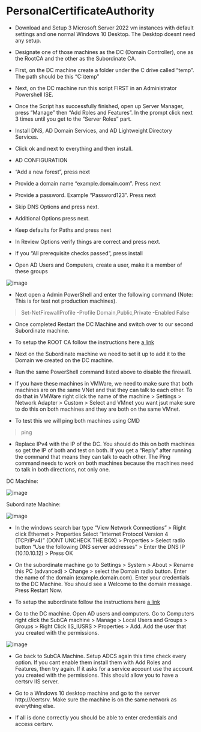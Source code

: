 # PersonalCertificateAuthority

- Download and Setup 3 Microsoft Server 2022 vm instances with default settings and one normal Windows 10 Desktop. The Desktop doesnt need any setup.

- Designate one of those machines as the DC (Domain Controller), one as the RootCA and the other as the Subordinate CA.

- First, on the DC machine create a folder under the C drive called “temp”. The path should be this “C:\temp”

- Next, on the DC machine run this script FIRST in an Administrator Powershell ISE.



- Once the Script has successfully finished, open up Server Manager, press “Manage” then “Add Roles and Features”. In the prompt click next 3 times until you get to the “Server Roles” part.

- Install DNS, AD Domain Services, and AD Lightweight Directory Services.

- Click ok and next to everything and then install.

- AD CONFIGURATION

- “Add a new forest”, press next

- Provide a domain name “example.domain.com”. Press next

- Provide a password. Example “Password123”. Press next

- Skip DNS Options and press next.

- Additional Options press next.

- Keep defaults for Paths and press next

- In Review Options verify things are correct and press next.

- If you “All prerequisite checks passed”, press install

- Open AD Users and Computers, create a user, make it a member of these groups

![image](https://github.com/Chris-Patrick/PersonalCertificateAuthority/assets/88513662/52abe0f0-ba28-484d-a03d-b49ed08ba311)

- Next open a Admin PowerShell and enter the following command (Note: This is for test not production machines).

> Set-NetFirewallProfile -Profile Domain,Public,Private -Enabled False

- Once completed Restart the DC Machine and switch over to our second Subordinate machine.

- To setup the ROOT CA follow the instructions here
[a link](https://vmlabblog.com/2019/09/setup-server-2019-enterprise-ca-2-5-offline-root-ca/)

- Next on the Subordinate machine we need to set it up to add it to the Domain we created on the DC machine.

- Run the same PowerShell command listed above to disable the firewall. 

- If you have these machines in VMWare, we need to make sure that both machines are on the same VNet and that they can talk to each other. To do that in VMWare right click the name of the machine > Settings > Network Adapter > Custom > Select and VMnet you want jsut make sure to do this on both machines and they are both on the same VMnet. 

- To test this we will ping both machines using CMD

> ping <IPv4>

- Replace IPv4 with the IP of the DC. You should do this on both machines so get the IP of both and test on both. If you get a “Reply” after running the command that means they can talk to each other. The Ping command needs to work on both machines because the machines need to talk in both directions, not only one.

DC Machine:

![image](https://github.com/Chris-Patrick/PersonalCertificateAuthority/assets/88513662/9180cddd-b575-4825-bd2c-b69a6a981228)


Subordinate Machine:

![image](https://github.com/Chris-Patrick/PersonalCertificateAuthority/assets/88513662/738c8c60-2c92-491e-9a8f-b60ece9fa984)


- In the windows search bar type “View Network Connections” > Right click Ethernet > Properties Select “Internet Protocol Version 4 (TCP/IPv4)” (DONT UNCHECK THE BOX) > Properties > Select radio button “Use the following DNS server addresses” > Enter the DNS IP (10.10.10.12) > Press OK

- On the subordinate machine go to Settings > System > About > Rename this PC (advanced) > Change > select the Domain radio button. Enter the name of the domain (example.domain.com). Enter your credentials to the DC Machine. You should see a Welcome to the domain message. Press Restart Now.

- To setup the subordinate follow the instructions here
[a link](https://vmlabblog.com/2019/09/setup-server-2019-enterprise-ca-3-5-subordinate-ca/)

- Go to the DC machine. Open AD users and computers. Go to Computers right click the SubCA machine > Manage > Local Users and Groups > Groups > Right Click IIS_IUSRS > Properties > Add. Add the user that you created with the permissions.

![image](https://github.com/Chris-Patrick/PersonalCertificateAuthority/assets/88513662/573f8355-1be6-4c9a-8c80-519d0c6c3ad9)


- Go back to SubCA Machine. Setup ADCS again this time check every option. If you cant enable them install them with Add Roles and Features, then try again. If it asks for a service account use the account you created with the permissions. This should allow you to have a certsrv IIS server. 

- Go to a Windows 10 desktop machine and go to the server http://<subordinate-machine-name>/certsrv. Make sure the machine is on the same network as everything else. 

- If all is done correctly you should be able to enter credentials and access certsrv.
